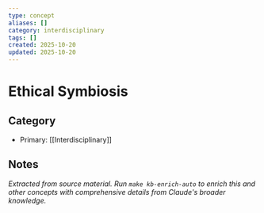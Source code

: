 ```yaml
---
type: concept
aliases: []
category: interdisciplinary
tags: []
created: 2025-10-20
updated: 2025-10-20
---
```


# Ethical Symbiosis

## Category

- Primary: [[Interdisciplinary]]

## Notes

*Extracted from source material. Run `make kb-enrich-auto` to enrich this and other concepts with comprehensive details from Claude's broader knowledge.*
